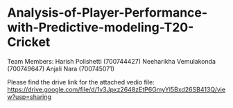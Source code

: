 # Analysis-of-Player-Performance-with-Predictive-modeling-T20-Cricket

Team Members:
Harish Polishetti (700744427)
Neeharikha Vemulakonda (700749647)
Anjali Nara (700745071)



Please find the drive link for the attached vedio file: https://drive.google.com/file/d/1v3Jpxz2648zEtP6GmyYl5Bxd26SB413Q/view?usp=sharing
